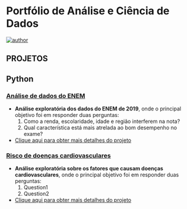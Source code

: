 # Portfólio de Análise e Ciência de Dados
[![author](https://img.shields.io/badge/author-JoaoHenrique-blue.svg)](https://www.linkedin.com/in/joão-henrique-94900815a/) 

## **PROJETOS**

## **Python**

### [**Análise de dados do ENEM**](https://github.com/joaohs1/Analise-de-dados-do-ENEM/tree/main)
 - **Análise exploratória dos dados do ENEM de 2019**, onde o principal objetivo foi em responder duas perguntas:
     1) Como a renda, escolaridade, idade e região interferem na nota?
     2) Qual característica está mais atrelada ao bom desempenho no exame?
  - [Clique aqui para obter mais detalhes do projeto](https://github.com/joaohs1/Analise-de-dados-do-ENEM/tree/main)

### [**Risco de doenças cardiovasculares**](https://github.com/joaohs1/Risco-cardio/tree/main)
 - **Análise exploratória sobre os fatores que causam doenças cardiovasculares**, onde o principal objetivo foi em responder duas perguntas:
     1) Question1
     2) Question2
  - [Clique aqui para obter mais detalhes do projeto](https://github.com/joaohs1/Risco-cardio/tree/main)
